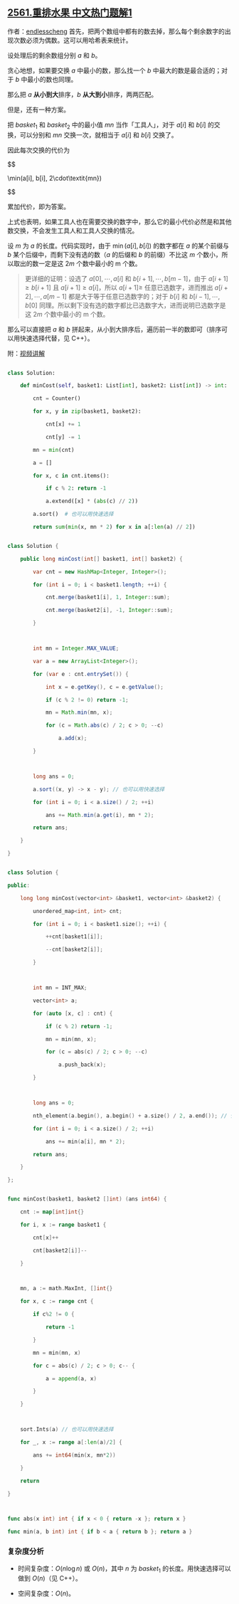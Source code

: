 ## [2561.重排水果 中文热门题解1](https://leetcode.cn/problems/rearranging-fruits/solutions/100000/tan-xin-gou-zao-by-endlesscheng-c2ui)

作者：[endlesscheng](https://leetcode.cn/u/endlesscheng)
首先，把两个数组中都有的数去掉，那么每个剩余数字的出现次数必须为偶数。这可以用哈希表来统计。

设处理后的剩余数组分别 $a$ 和 $b$。

贪心地想，如果要交换 $a$ 中最小的数，那么找一个 $b$ 中最大的数是最合适的；对于 $b$ 中最小的数也同理。

那么把 $a$ **从小到大**排序，$b$ **从大到小**排序，两两匹配。

但是，还有一种方案。

把 $\textit{basket}_1$ 和 $\textit{basket}_2$ 中的最小值 $\textit{mn}$ 当作「工具人」，对于 $a[i]$ 和 $b[i]$ 的交换，可以分别和 $\textit{mn}$ 交换一次，就相当于 $a[i]$ 和 $b[i]$ 交换了。

因此每次交换的代价为

$$
\min(a[i], b[i], 2\cdot\textit{mn})
$$

累加代价，即为答案。

上式也表明，如果工具人也在需要交换的数字中，那么它的最小代价必然是和其他数交换，不会发生工具人和工具人交换的情况。

设 $m$ 为 $a$ 的长度。代码实现时，由于 $\min(a[i], b[i])$ 的数字都在 $a$ 的某个前缀与 $b$ 某个后缀中，而剩下没有选的数（$a$ 的后缀和 $b$ 的前缀）不比这 $m$ 个数小，所以取出的数一定是这 $2m$ 个数中最小的 m 个数。

> 更详细的证明：设选了 $a[0],\cdots,a[i]$ 和 $b[i+1],\cdots,b[m-1]$，由于 $a[i+1]\ge b[i+1]$ 且 $a[i+1] \ge a[i]$，所以 $a[i+1] \ge$ 任意已选数字，进而推出 $a[i+2],\cdots,a[m-1]$ 都是大于等于任意已选数字的；对于 $b[i]$ 和 $b[i-1],\cdots,b[0]$ 同理。所以剩下没有选的数字都比已选数字大，进而说明已选数字是这 $2m$ 个数中最小的 m 个数。

那么可以直接把 $a$ 和 $b$ 拼起来，从小到大排序后，遍历前一半的数即可（排序可以用快速选择代替，见 C++）。

附：[视频讲解](https://www.bilibili.com/video/BV1sG4y1T7oc/)

```py [sol1-Python3]
class Solution:
    def minCost(self, basket1: List[int], basket2: List[int]) -> int:
        cnt = Counter()
        for x, y in zip(basket1, basket2):
            cnt[x] += 1
            cnt[y] -= 1
        mn = min(cnt)
        a = []
        for x, c in cnt.items():
            if c % 2: return -1
            a.extend([x] * (abs(c) // 2))
        a.sort()  # 也可以用快速选择
        return sum(min(x, mn * 2) for x in a[:len(a) // 2])
```

```java [sol1-Java]
class Solution {
    public long minCost(int[] basket1, int[] basket2) {
        var cnt = new HashMap<Integer, Integer>();
        for (int i = 0; i < basket1.length; ++i) {
            cnt.merge(basket1[i], 1, Integer::sum);
            cnt.merge(basket2[i], -1, Integer::sum);
        }

        int mn = Integer.MAX_VALUE;
        var a = new ArrayList<Integer>();
        for (var e : cnt.entrySet()) {
            int x = e.getKey(), c = e.getValue();
            if (c % 2 != 0) return -1;
            mn = Math.min(mn, x);
            for (c = Math.abs(c) / 2; c > 0; --c)
                a.add(x);
        }

        long ans = 0;
        a.sort((x, y) -> x - y); // 也可以用快速选择
        for (int i = 0; i < a.size() / 2; ++i)
            ans += Math.min(a.get(i), mn * 2);
        return ans;
    }
}
```

```cpp [sol1-C++]
class Solution {
public:
    long long minCost(vector<int> &basket1, vector<int> &basket2) {
        unordered_map<int, int> cnt;
        for (int i = 0; i < basket1.size(); ++i) {
            ++cnt[basket1[i]];
            --cnt[basket2[i]];
        }

        int mn = INT_MAX;
        vector<int> a;
        for (auto [x, c] : cnt) {
            if (c % 2) return -1;
            mn = min(mn, x);
            for (c = abs(c) / 2; c > 0; --c)
                a.push_back(x);
        }

        long ans = 0;
        nth_element(a.begin(), a.begin() + a.size() / 2, a.end()); // 快速选择
        for (int i = 0; i < a.size() / 2; ++i)
            ans += min(a[i], mn * 2);
        return ans;
    }
};
```

```go [sol1-Go]
func minCost(basket1, basket2 []int) (ans int64) {
	cnt := map[int]int{}
	for i, x := range basket1 {
		cnt[x]++
		cnt[basket2[i]]--
	}

	mn, a := math.MaxInt, []int{}
	for x, c := range cnt {
		if c%2 != 0 {
			return -1
		}
		mn = min(mn, x)
		for c = abs(c) / 2; c > 0; c-- {
			a = append(a, x)
		}
	}

	sort.Ints(a) // 也可以用快速选择
	for _, x := range a[:len(a)/2] {
		ans += int64(min(x, mn*2))
	}
	return
}

func abs(x int) int { if x < 0 { return -x }; return x }
func min(a, b int) int { if b < a { return b }; return a }
```

### 复杂度分析

- 时间复杂度：$O(n\log n)$ 或 $O(n)$，其中 $n$ 为 $\textit{basket}_1$ 的长度。用快速选择可以做到 $O(n)$（见 C++）。
- 空间复杂度：$O(n)$。
